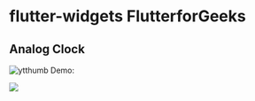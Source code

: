 # flutter-widgets FlutterforGeeks

## Analog Clock
![ytthumb](https://github.com/WhiteListai-in/flutter-widgets/assets/20355674/cc1070fa-17b9-41ca-83fc-0cd564e36616)
Demo:

![](https://youtu.be/TgWKMvCuk54)
